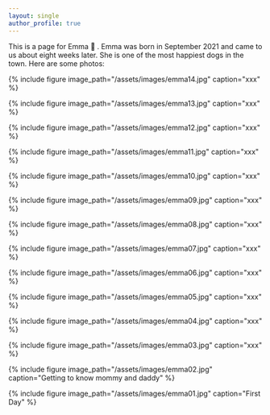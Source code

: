 ```yaml
---
layout: single
author_profile: true
---
```


This is a page for Emma :feet: . Emma was born in September 2021 and came to us about eight weeks later. 
She is one of the most happiest dogs in the town. Here are some photos:

{% include figure image_path="/assets/images/emma14.jpg" caption="xxx" %}

{% include figure image_path="/assets/images/emma13.jpg" caption="xxx" %}

{% include figure image_path="/assets/images/emma12.jpg" caption="xxx" %}

{% include figure image_path="/assets/images/emma11.jpg" caption="xxx" %}

{% include figure image_path="/assets/images/emma10.jpg" caption="xxx" %}

{% include figure image_path="/assets/images/emma09.jpg" caption="xxx" %}

{% include figure image_path="/assets/images/emma08.jpg" caption="xxx" %}

{% include figure image_path="/assets/images/emma07.jpg" caption="xxx" %}

{% include figure image_path="/assets/images/emma06.jpg" caption="xxx" %}

{% include figure image_path="/assets/images/emma05.jpg" caption="xxx" %}

{% include figure image_path="/assets/images/emma04.jpg" caption="xxx" %}

{% include figure image_path="/assets/images/emma03.jpg" caption="xxx" %}

{% include figure image_path="/assets/images/emma02.jpg" caption="Getting to know mommy and daddy" %}

{% include figure image_path="/assets/images/emma01.jpg" caption="First Day" %}
